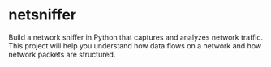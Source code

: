 # netsniffer
Build a network sniffer in Python that captures and analyzes network traffic. This project will help you understand how data flows on a network and how network packets are structured.
